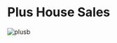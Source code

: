 # Plus House Sales

![plusb](https://user-images.githubusercontent.com/75986085/155901991-30276f13-5464-42c4-bd53-b12af1a3be89.png)

